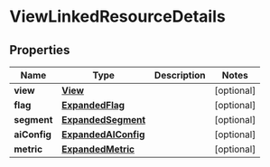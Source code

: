 

# ViewLinkedResourceDetails


## Properties

| Name | Type | Description | Notes |
|------------ | ------------- | ------------- | -------------|
|**view** | [**View**](View.md) |  |  [optional] |
|**flag** | [**ExpandedFlag**](ExpandedFlag.md) |  |  [optional] |
|**segment** | [**ExpandedSegment**](ExpandedSegment.md) |  |  [optional] |
|**aiConfig** | [**ExpandedAIConfig**](ExpandedAIConfig.md) |  |  [optional] |
|**metric** | [**ExpandedMetric**](ExpandedMetric.md) |  |  [optional] |



